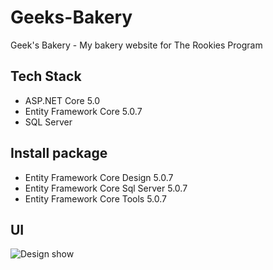 # Geeks-Bakery
 Geek's Bakery - My bakery website for The Rookies Program

 ## Tech Stack
 - ASP.NET Core 5.0
 - Entity Framework Core 5.0.7
 - SQL Server

 ## Install package
 - Entity Framework Core Design 5.0.7
 - Entity Framework Core Sql Server 5.0.7
 - Entity Framework Core Tools 5.0.7

 ## UI
![Design show](https://user-images.githubusercontent.com/44517184/124892792-6130a100-e004-11eb-8eba-d5b8e0012433.png)


